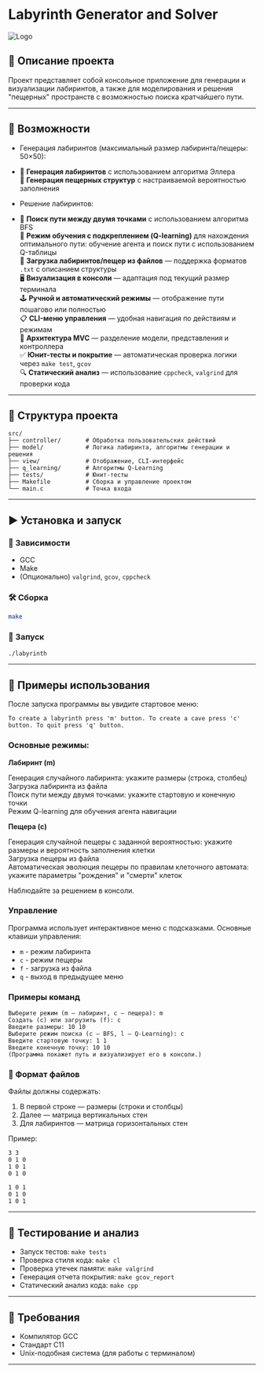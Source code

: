 # Labyrinth Generator and Solver

![Logo](web/labyrinth.svg)

## 📘 Описание проекта


  Проект представляет собой консольное приложение для генерации и визуализации лабиринтов, а также для моделирования и решения "пещерных" пространств с возможностью поиска кратчайшего пути.

---

## 🔧 Возможности

- Генерация лабиринтов (максимальный размер лабиринта/пещеры: 50×50):
- 
  🔲 **Генерация лабиринтов** с использованием алгоритма Эллера\
  🧱 **Генерация пещерных структур** с настраиваемой вероятностью заполнения

- Решение лабиринтов:
- 
  🔁 **Поиск пути между двумя точками** с использованием алгоритма BFS\
  🧠 **Режим обучения с подкреплением (Q-learning)** для нахождения оптимального пути: обучение агента и поиск пути с использованием Q-таблицы\
  📂 **Загрузка лабиринтов/пещер из файлов** — поддержка форматов `.txt` с описанием структуры\
  🖥️ **Визуализация в консоли** — адаптация под текущий размер терминала\
  🕹️ **Ручной и автоматический режимы** — отображение пути пошагово или полностью\
  📋 **CLI-меню управления** — удобная навигация по действиям и режимам\
  🧱 **Архитектура MVC** — разделение модели, представления и контроллера\
  ✅ **Юнит-тесты и покрытие** — автоматическая проверка логики через `make test`, `gcov`\
  🔍 **Статический анализ** — использование `cppcheck`, `valgrind` для проверки кода

---

## 📁 Структура проекта

```
src/
├── controller/       # Обработка пользовательских действий
├── model/            # Логика лабиринта, алгоритмы генерации и решения
├── view/             # Отображение, CLI-интерфейс
├── q_learning/       # Алгоритмы Q-Learning
├── tests/            # Юнит-тесты
├── Makefile          # Сборка и управление проектом
└── main.c            # Точка входа
```

---

## ▶️ Установка и запуск

### 🧱 Зависимости
- GCC
- Make
- (Опционально) `valgrind`, `gcov`, `cppcheck`

### 🛠️ Сборка

```bash
make
```

### 🚀 Запуск

```bash
./labyrinth
```

---

## 📜 Примеры использования

После запуска программы вы увидите стартовое меню:

```
To create a labyrinth press 'm' button. To create a cave press 'c' button. To quit press 'q' button.
```

### Основные режимы:

 **Лабиринт (m)**

  Генерация случайного лабиринта: укажите размеры (строка, столбец)\
  Загрузка лабиринта из файла\
  Поиск пути между двумя точками: укажите стартовую и конечную точки\
  Режим Q-learning для обучения агента навигации

 **Пещера (c)**

  Генерация случайной пещеры с заданной вероятностью: укажите размеры и вероятность заполнения клетки\
  Загрузка пещеры из файла\
  Автоматическая эволюция пещеры по правилам клеточного автомата: укажите параметры "рождения" и "смерти" клеток

Наблюдайте за решением в консоли.

### Управление

Программа использует интерактивное меню с подсказками. Основные клавиши управления:
- `m` - режим лабиринта
- `c` - режим пещеры
- `f` - загрузка из файла
- `q` - выход в предыдущее меню

### Примеры команд

```text
Выберите режим (m — лабиринт, c — пещера): m 
Создать (c) или загрузить (f): c
Введите размеры: 10 10
Выберите режим поиска (c — BFS, l — Q-Learning): c
Введите стартовую точку: 1 1
Введите конечную точку: 10 10
(Программа покажет путь и визуализирует его в консоли.)
```

### 📄 Формат файлов

Файлы должны содержать:
1. В первой строке — размеры (строки и столбцы)
2. Далее — матрица вертикальных стен
3. Для лабиринтов — матрица горизонтальных стен

Пример:

```
3 3
0 1 0
1 0 1
0 1 0

1 0 1
0 1 0
1 0 1
```

---

## 🧪 Тестирование и анализ

- Запуск тестов: `make tests`
- Проверка стиля кода: `make cl`
- Проверка утечек памяти: `make valgrind`
- Генерация отчета покрытия: `make gcov_report`
- Статический анализ кода: `make cpp`

---

## 🧰 Требования

- Компилятор GCC
- Стандарт C11
- Unix-подобная система (для работы с терминалом)

---



